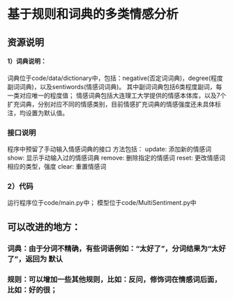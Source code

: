 # 基于规则和词典的多类情感分析

## 资源说明
#### 1）词典说明：
词典位于code/data/dictionary中，包括：negative(否定词词典)，degree(程度副词词典)，以及sentiwords(情感词词典)。
其中副词词典包括6类程度副词，每一类对应唯一的程度值；
情感词典包括大连理工大学提供的情感本体库，以及7个扩充词典，分别对应不同的情感类别，目前情感扩充词典的情感强度还未具体标注，均设置为默认值。


### 接口说明
程序中预留了手动输入情感词典的接口
方法包括：
update: 添加新的情感词
show: 显示手动输入过的情感词典
remove: 删除指定的情感词
reset: 更改情感词相应的类型，强度
clear: 重置情感词


### 2）代码
运行程序位于code/main.py中；
模型位于code/MultiSentiment.py中

## 可以改进的地方：
### 词典：由于分词不精确，有些词语例如：“太好了”，分词结果为“太好了”，返回为 默认
### 规则：可以增加一些其他规则，比如：反问，修饰词在情感词后面，比如：好的很；
